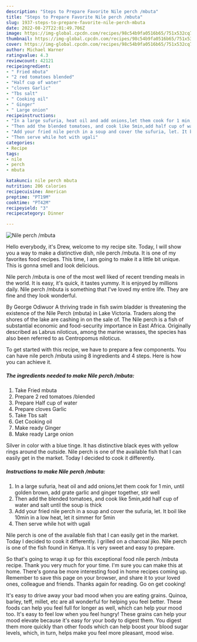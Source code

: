```yaml
---
description: "Steps to Prepare Favorite Nile perch /mbuta"
title: "Steps to Prepare Favorite Nile perch /mbuta"
slug: 1937-steps-to-prepare-favorite-nile-perch-mbuta
date: 2022-08-27T22:01:49.706Z
image: https://img-global.cpcdn.com/recipes/98c54b9fa0516b65/751x532cq70/nile-perch-mbuta-recipe-main-photo.jpg
thumbnail: https://img-global.cpcdn.com/recipes/98c54b9fa0516b65/751x532cq70/nile-perch-mbuta-recipe-main-photo.jpg
cover: https://img-global.cpcdn.com/recipes/98c54b9fa0516b65/751x532cq70/nile-perch-mbuta-recipe-main-photo.jpg
author: Michael Warner
ratingvalue: 4.3
reviewcount: 42121
recipeingredient:
- " Fried mbuta"
- "2 red tomatoes blended"
- "Half cup of water"
- "cloves Garlic"
- "Tbs salt"
- " Cooking oil"
- " Ginger"
- " Large onion"
recipeinstructions:
- "In a large sufuria, heat oil and add onions,let them cook for 1 min, until golden brown, add grate garlic and ginger together, stir well"
- "Then add the blended tomatoes, and cook like 5min,add half cup of water and salt until the soup is thick"
- "Add your fried nile perch in a soup and cover the sufuria, let. It boil like 10min in a low heat, let it simmer for 5min"
- "Then serve while hot with ugali"
categories:
- Recipe
tags:
- nile
- perch
- mbuta

katakunci: nile perch mbuta 
nutrition: 206 calories
recipecuisine: American
preptime: "PT19M"
cooktime: "PT42M"
recipeyield: "3"
recipecategory: Dinner

---
```



![Nile perch /mbuta](https://img-global.cpcdn.com/recipes/98c54b9fa0516b65/751x532cq70/nile-perch-mbuta-recipe-main-photo.jpg)

Hello everybody, it's Drew, welcome to my recipe site. Today, I will show you a way to make a distinctive dish, nile perch /mbuta. It is one of my favorites food recipes. This time, I am going to make it a little bit unique. This is gonna smell and look delicious.

Nile perch /mbuta is one of the most well liked of recent trending meals in the world. It is easy, it's quick, it tastes yummy. It is enjoyed by millions daily. Nile perch /mbuta is something that I've loved my entire life. They are fine and they look wonderful.

By George Odiwuor A thriving trade in fish swim bladder is threatening the existence of the Nile Perch (mbuta) in Lake Victoria. Traders along the shores of the lake are cashing in on the sale of. The Nile perch is a fish of substantial economic and food-security importance in East Africa. Originally described as Labrus niloticus, among the marine wrasses, the species has also been referred to as Centropomus niloticus.


To get started with this recipe, we have to prepare a few components. You can have nile perch /mbuta using 8 ingredients and 4 steps. Here is how you can achieve it.

<!--inarticleads1-->

##### The ingredients needed to make Nile perch /mbuta:

1. Take  Fried mbuta
1. Prepare 2 red tomatoes /blended
1. Prepare Half cup of water
1. Prepare cloves Garlic
1. Take Tbs salt
1. Get  Cooking oil
1. Make ready  Ginger
1. Make ready  Large onion


Silver in color with a blue tinge. It has distinctive black eyes with yellow rings around the outside. Nile perch is one of the available fish that I can easily get in the market. Today I decided to cook it differently. 

<!--inarticleads2-->

##### Instructions to make Nile perch /mbuta:

1. In a large sufuria, heat oil and add onions,let them cook for 1 min, until golden brown, add grate garlic and ginger together, stir well
1. Then add the blended tomatoes, and cook like 5min,add half cup of water and salt until the soup is thick
1. Add your fried nile perch in a soup and cover the sufuria, let. It boil like 10min in a low heat, let it simmer for 5min
1. Then serve while hot with ugali


Nile perch is one of the available fish that I can easily get in the market. Today I decided to cook it differently. I grilled on a charcoal jiko. Nile perch is one of the fish found in Kenya. It is very sweet and easy to prepare. 

So that's going to wrap it up for this exceptional food nile perch /mbuta recipe. Thank you very much for your time. I'm sure you can make this at home. There's gonna be more interesting food in home recipes coming up. Remember to save this page on your browser, and share it to your loved ones, colleague and friends. Thanks again for reading. Go on get cooking!

It's easy to drive away your bad mood when you are eating grains. Quinoa, barley, teff, millet, etc are all wonderful for helping you feel better. These foods can help you feel full for longer as well, which can help your mood too. It's easy to feel low when you feel hungry! These grains can help your mood elevate because it's easy for your body to digest them. You digest them more quickly than other foods which can help boost your blood sugar levels, which, in turn, helps make you feel more pleasant, mood wise.
